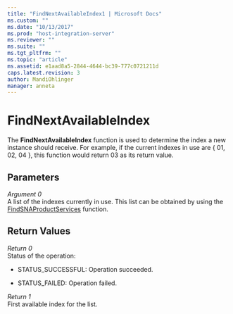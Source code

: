 ```yaml
---
title: "FindNextAvailableIndex1 | Microsoft Docs"
ms.custom: ""
ms.date: "10/13/2017"
ms.prod: "host-integration-server"
ms.reviewer: ""
ms.suite: ""
ms.tgt_pltfrm: ""
ms.topic: "article"
ms.assetid: e1aad8a5-2844-4644-bc39-777c0721211d
caps.latest.revision: 3
author: MandiOhlinger
manager: anneta
---
```

# FindNextAvailableIndex
The **FindNextAvailableIndex** function is used to determine the index a new instance should receive. For example, if the current indexes in use are { 01, 02, 04 }, this function would return 03 as its return value.  
  
## Parameters  
 *Argument 0*  
 A list of the indexes currently in use. This list can be obtained by using the [FindSNAProductServices](../core/findsnaproductservices.md) function.  
  
## Return Values  
 *Return 0*  
 Status of the operation:  
  
-   STATUS_SUCCESSFUL: Operation succeeded.  
  
-   STATUS_FAILED: Operation failed.  
  
 *Return 1*  
 First available index for the list.